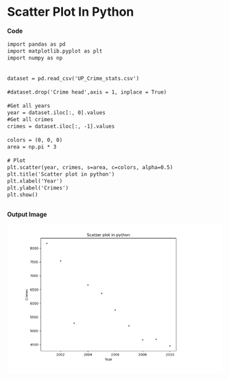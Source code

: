# Scatter Plot In Python

**Code**

````
import pandas as pd
import matplotlib.pyplot as plt
import numpy as np


dataset = pd.read_csv('UP_Crime_stats.csv')

#dataset.drop('Crime head',axis = 1, inplace = True)

#Get all years
year = dataset.iloc[:, 0].values
#Get all crimes
crimes = dataset.iloc[:, -1].values

colors = (0, 0, 0)
area = np.pi * 3

# Plot
plt.scatter(year, crimes, s=area, c=colors, alpha=0.5)
plt.title('Scatter plot in python')
plt.xlabel('Year')
plt.ylabel('Crimes')
plt.show()


````


**Output Image**

![alt text](https://raw.githubusercontent.com/AbhishekKumar4/Data-Analytics/master/Descriptive%20Statistics%20-%20%20Graphical%20Approaches/3.%20For%20Multiple%20Variables/Scatter%20Plots/Scatter%20plots%20in%20python/sc_plot_in_python.PNG)
